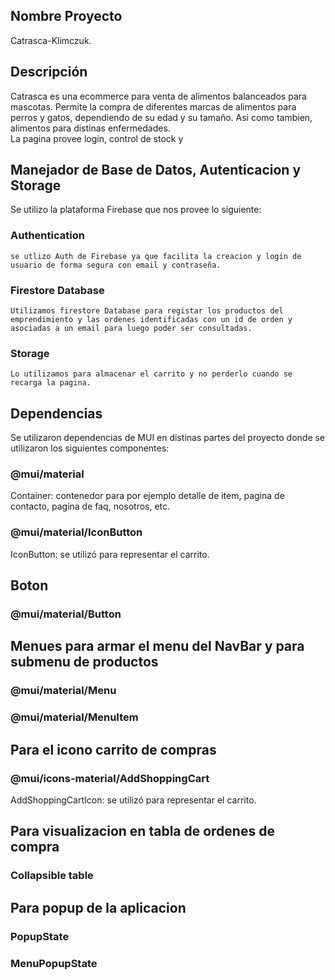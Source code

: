 ## Nombre Proyecto

Catrasca-Klimczuk. 

## Descripción

Catrasca es una ecommerce para venta de alimentos balanceados para mascotas. Permite la compra de diferentes marcas de alimentos para perros y gatos, dependiendo de su edad y su tamaño. Asi como tambien, alimentos para distinas enfermedades.  
La pagina provee login, control de stock y 

## Manejador de Base de Datos, Autenticacion y Storage

Se utilizo la plataforma Firebase que nos provee lo siguiente:

### Authentication 

    se utlizo Auth de Firebase ya que facilita la creacion y login de usuario de forma segura con email y contraseña.

### Firestore Database

    Utilizamos firestore Database para registar los productos del emprendimiento y las ordenes identificadas con un id de orden y asociadas a un email para luego poder ser consultadas.  

### Storage 

    Lo utilizamos para almacenar el carrito y no perderlo cuando se recarga la pagina.

## Dependencias

Se utilizaron dependencias de MUI en distinas partes del proyecto donde se utilizaron los siguientes componentes:

### @mui/material
Container: contenedor para por ejemplo detalle de item, pagina de contacto, pagina de faq, nosotros, etc.
### @mui/material/IconButton
IconButton: se utilizó para representar el carrito.

## Boton
### @mui/material/Button

## Menues para armar el menu del NavBar y para submenu de productos

### @mui/material/Menu
### @mui/material/MenuItem


## Para el icono carrito de compras

### @mui/icons-material/AddShoppingCart    
AddShoppingCartIcon: se utilizó para representar el carrito.

## Para visualizacion en tabla de ordenes de compra

### Collapsible table

## Para popup de la aplicacion

### PopupState 
### MenuPopupState